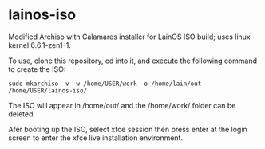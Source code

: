 # lainos-iso
Modified Archiso with Calamares installer for LainOS ISO build; uses linux kernel 6.6.1-zen1-1.

To use, clone this repository, cd into it, and execute the following command to create the ISO:

`sudo mkarchiso -v -w /home/USER/work -o /home/lain/out /home/USER/lainos-iso/`

The ISO will appear in /home/out/ and the /home/work/ folder can be deleted.

Afer booting up the ISO, select xfce session then press enter at the login screen to enter the xfce live installation environment. 
